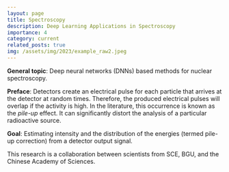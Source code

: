 ```yaml
---
layout: page
title: Spectroscopy
description: Deep Learning Applications in Spectroscopy 
importance: 4
category: current
related_posts: true
img: /assets/img/2023/example_raw2.jpeg
---
```


**General topic**: Deep neural networks (DNNs) based methods for nuclear spectroscopy. 

**Preface**: Detectors create an electrical pulse for each particle that arrives at the detector at random times. Therefore, the produced electrical pulses will overlap if the activity is high. In the literature, this occurrence is known as the _pile-up_ effect. It can significantly distort the analysis of a particular radioactive source.

**Goal**: Estimating intensity and the distribution of the energies (termed pile-up correction) from a detector output signal.

This research is a collaboration between scientists from SCE, BGU, and the Chinese Academy of Sciences.

